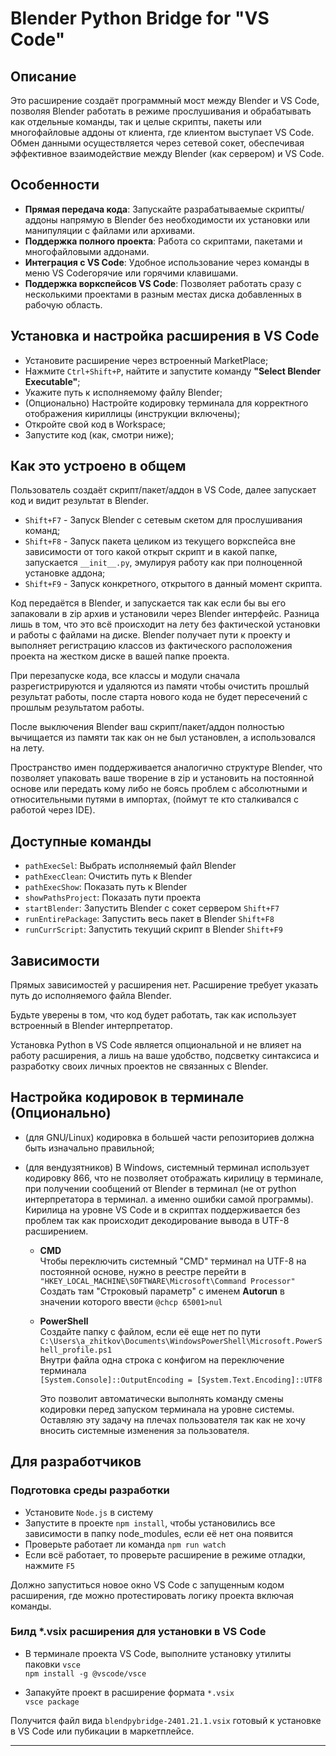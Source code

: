 # Blender Python Bridge for "VS Code"

## Описание

Это расширение создаёт программный мост между Blender и VS Code, позволяя Blender работать в режиме прослушивания и обрабатывать как отдельные команды, так и целые скрипты, пакеты или многофайловые аддоны от клиента, где клиентом выступает VS Code. Обмен данными осуществляется через сетевой сокет, обеспечивая эффективное взаимодействие между Blender (как сервером) и VS Code.

## Особенности

- **Прямая передача кода**: Запускайте разрабатываемые скрипты/аддоны напрямую в Blender без необходимости их установки или манипуляции с файлами или архивами.
- **Поддержка полного проекта**: Работа со скриптами, пакетами и многофайловыми аддонами.
- **Интеграция с VS Code**: Удобное использование через команды в меню VS Codeгорячие или горячими клавишами.
- **Поддержка воркспейсов VS Code**: Позволяет работать сразу с несколькими проектами в разным местах диска добавленных в рабочую область.

## Установка и настройка расширения в VS Code

- Установите расширение через встроенный MarketPlace;
- Нажмите `Ctrl+Shift+P`, найтите и запустите команду **"Select Blender Executable"**;
- Укажите путь к исполняемому файлу Blender;
- (Опционально) Настройте кодировку терминала для корректного отображения кириллицы (инструкции включены);
- Откройте свой код в Workspace;
- Запустите код (как, смотри ниже);

## Как это устроено в общем

Пользователь создаёт скрипт/пакет/аддон в VS Code, далее запускает код и видит результат в Blender.

- `Shift+F7` - Запуск Blender с сетевым скетом для прослушивания команд;
- `Shift+F8` - Запуск пакета целиком из текущего воркспейса вне зависимости от того какой открыт скрипт и в какой папке, запускается `__init__.py`, эмулируя работу как при полноценной установке аддона;
- `Shift+F9` - Запуск конкретного, открытого в данный момент скрипта.

Код передаётся в Blender, и запускается так как если бы вы его запаковали в zip архив и установили через Blender интерфейс. Разница лишь в том, что это всё происходит на лету без фактической установки и работы с файлами на диске. Blender получает пути к проекту и выполняет регистрацию классов из фактического расположения проекта на жестком диске в вашей папке проекта.

При перезапуске кода, все классы и модули сначала разрегистрируются и удаляются из памяти чтобы очистить прошлый результат работы, после старта нового кода не будет пересечений с прошлым результатом работы.

После выключения Blender ваш скрипт/пакет/аддон полностью вычищается из памяти так как он не был установлен, а использовался на лету.

Пространство имен поддерживается аналогично структуре Blender, что позволяет упаковать ваше творение в zip и установить на постоянной основе или передать кому либо не боясь проблем с абсолютными и относительными путями в импортах, (поймут те кто сталкивался с работой через IDE).

## Доступные команды

- `pathExecSel`: Выбрать исполняемый файл Blender  
- `pathExecClean`: Очистить путь к Blender  
- `pathExecShow`: Показать путь к Blender  
- `showPathsProject`: Показать пути проекта  
- `startBlender`: Запустить Blender с сокет сервером `Shift+F7`  
- `runEntirePackage`: Запустить весь пакет в Blender `Shift+F8`  
- `runCurrScript`: Запустить текущий скрипт в Blender `Shift+F9`  

## Зависимости

Прямых зависимостей у расширения нет. Расширение требует указать путь до исполняемого файла Blender.

Будьте уверены в том, что код будет работать, так как использует встроенный в Blender интерпретатор.

Установка Python в VS Code является опциональной и не влияет на работу расширения, а лишь на ваше удобство, подсветку синтаксиса и разработку своих личных проектов не связанных с Blender.

## Настройка кодировок в терминале (Опционально)

- (для GNU/Linux) кодировка в большей части репозиториев должна быть изначально правильной;

- (для вендузятников) В Windows, системный терминал использует кодировку 866, что не позволяет отображать кирилицу в терминале, при получении сообщений от Blender в терминал (не от python интерпретатора в терминал. а именно ошибки самой программы). Кирилица на уровне VS Code и в скриптах поддерживается без проблем так как происходит декодирование вывода в UTF-8 расширением.

  - **CMD**  
Чтобы переключить системный "CMD" терминал на UTF-8 на постоянной основе, нужно в реестре перейти в
`"HKEY_LOCAL_MACHINE\SOFTWARE\Microsoft\Command Processor"`
Создать там "Строковый параметр" с именем **Autorun** в значении которого ввести
`@chcp 65001>nul`

  - **PowerShell**  
Создайте папку с файлом, если её еще нет по пути
`C:\Users\a_zhitkov\Documents\WindowsPowerShell\Microsoft.PowerShell_profile.ps1`  
Внутри файла одна строка с конфигом на переключение терминала  
`[System.Console]::OutputEncoding = [System.Text.Encoding]::UTF8`

    Это позволит автоматически выполнять команду смены кодировки перед запуском терминала на уровне системы. Оставляю эту задачу на плечах пользователя так как не хочу вносить системные изменения за пользователя.

## Для разработчиков

### Подготовка среды разработки

- Установите `Node.js` в систему
- Запустите в проекте `npm install`, чтобы установились все зависимости в папку node_modules, если её нет она появится
- Проверьте работает ли команда `npm run watch`
- Если всё работает, то проверьте расширение в режиме отладки, нажмите `F5`

Должно запуститься новое окно VS Code с запущенным кодом расширения, где можно протестировать логику проекта включая команды.

### Билд *.vsix расширения для установки в VS Code

- В терминале проекта VS Code, выполните установку утилиты паковки `vsce`  
`npm install -g @vscode/vsce`

- Запакуйте проект в расширение формата `*.vsix`  
`vsce package`

Получится файл вида `blendpybridge-2401.21.1.vsix` готовый к установке в VS Code или пубикации в маркетплейсе.

---
